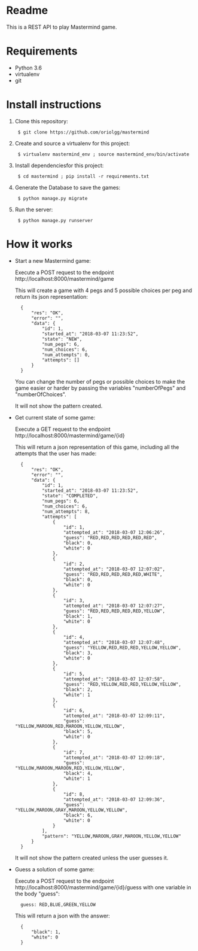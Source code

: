 # Readme #

This is a REST API to play Mastermind game.

# Requirements #

- Python 3.6
- virtualenv
- git

# Install instructions #

1. Clone this repository:

        $ git clone https://github.com/oriolgg/mastermind

2. Create and source a virtualenv for this project:

        $ virtualenv mastermind_env ; source mastermind_env/bin/activate

3. Install dependenciesfor this project:

        $ cd mastermind ; pip install -r requirements.txt

4. Generate the Database to save the games:

        $ python manage.py migrate

5. Run the server:

        $ python manage.py runserver

# How it works #

- Start a new Mastermind game:

    Execute a POST request to the endpoint http://localhost:8000/mastermind/game

    This will create a game with 4 pegs and 5 possible choices per peg and return its json representation:

        {
            "res": "OK",
            "error": "",
            "data": {
                "id": 1,
                "started_at": "2018-03-07 11:23:52",
                "state": "NEW",
                "num_pegs": 6,
                "num_choices": 6,
                "num_attempts": 0,
                "attempts": []
            }
        }

    You can change the number of pegs or possible choices to make the game easier or harder by passing the variables "numberOfPegs" and "numberOfChoices".

    It will not show the pattern created.

- Get current state of some game:

    Execute a GET request to the endpoint http://localhost:8000/mastermind/game/{id}

    This will return a json representation of this game, including all the attempts that the user has made:

        {
            "res": "OK",
            "error": "",
            "data": {
                "id": 1,
                "started_at": "2018-03-07 11:23:52",
                "state": "COMPLETED",
                "num_pegs": 6,
                "num_choices": 6,
                "num_attempts": 8,
                "attempts": [
                    {
                        "id": 1,
                        "attempted_at": "2018-03-07 12:06:26",
                        "guess": "RED,RED,RED,RED,RED,RED",
                        "black": 0,
                        "white": 0
                    },
                    {
                        "id": 2,
                        "attempted_at": "2018-03-07 12:07:02",
                        "guess": "RED,RED,RED,RED,RED,WHITE",
                        "black": 0,
                        "white": 0
                    },
                    {
                        "id": 3,
                        "attempted_at": "2018-03-07 12:07:27",
                        "guess": "RED,RED,RED,RED,RED,YELLOW",
                        "black": 1,
                        "white": 0
                    },
                    {
                        "id": 4,
                        "attempted_at": "2018-03-07 12:07:48",
                        "guess": "YELLOW,RED,RED,RED,YELLOW,YELLOW",
                        "black": 3,
                        "white": 0
                    },
                    {
                        "id": 5,
                        "attempted_at": "2018-03-07 12:07:58",
                        "guess": "RED,YELLOW,RED,RED,YELLOW,YELLOW",
                        "black": 2,
                        "white": 1
                    },
                    {
                        "id": 6,
                        "attempted_at": "2018-03-07 12:09:11",
                        "guess": "YELLOW,MAROON,RED,MAROON,YELLOW,YELLOW",
                        "black": 5,
                        "white": 0
                    },
                    {
                        "id": 7,
                        "attempted_at": "2018-03-07 12:09:18",
                        "guess": "YELLOW,MAROON,MAROON,RED,YELLOW,YELLOW",
                        "black": 4,
                        "white": 1
                    },
                    {
                        "id": 8,
                        "attempted_at": "2018-03-07 12:09:36",
                        "guess": "YELLOW,MAROON,GRAY,MAROON,YELLOW,YELLOW",
                        "black": 6,
                        "white": 0
                    }
                ],
                "pattern": "YELLOW,MAROON,GRAY,MAROON,YELLOW,YELLOW"
            }
        }

    It will not show the pattern created unless the user guesses it.

- Guess a solution of some game:

    Execute a POST request to the endpoint http://localhost:8000/mastermind/game/{id}/guess with one variable in the body "guess":

        guess: RED,BLUE,GREEN,YELLOW

    This will return a json with the answer:

        {
            "black": 1,
            "white": 0
        }
